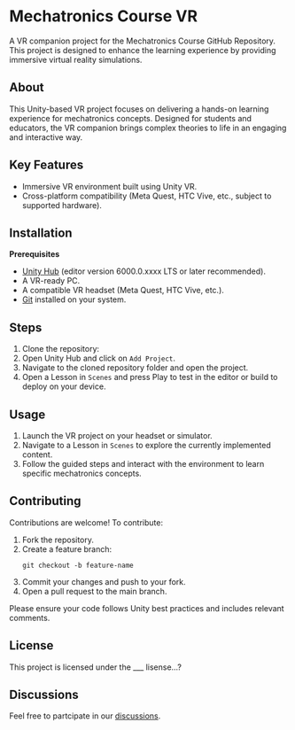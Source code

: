 # Mechatronics Course VR

A VR companion project for the Mechatronics Course GitHub Repository. This project is designed to enhance the learning experience by providing immersive virtual reality simulations.

## About

This Unity-based VR project focuses on delivering a hands-on learning experience for mechatronics concepts. Designed for students and educators, the VR companion brings complex theories to life in an engaging and interactive way.

## Key Features

- Immersive VR environment built using Unity VR.
- Cross-platform compatibility (Meta Quest, HTC Vive, etc., subject to supported hardware).

## Installation

**Prerequisites**

- [Unity Hub](https://unity.com/download) (editor version 6000.0.xxxx LTS or later recommended).
- A VR-ready PC.
- A compatible VR headset (Meta Quest, HTC Vive, etc.).
- [Git](https://git-scm.com/downloads) installed on your system.

## Steps

1. Clone the repository:
2. Open Unity Hub and click on `Add Project`.
3. Navigate to the cloned repository folder and open the project.
4. Open a Lesson in `Scenes` and press Play to test in the editor or build to deploy on your device.

## Usage

1. Launch the VR project on your headset or simulator.
2. Navigate to a Lesson in `Scenes` to explore the currently implemented content.
3. Follow the guided steps and interact with the environment to learn specific mechatronics concepts.

## Contributing

Contributions are welcome! To contribute:

1. Fork the repository.
2. Create a feature branch:  
	```
	git checkout -b feature-name
	```
3. Commit your changes and push to your fork.
4. Open a pull request to the main branch.

Please ensure your code follows Unity best practices and includes relevant comments.

## License

This project is licensed under the ___ lisense...?

## Discussions

Feel free to partcipate in our [discussions](https://github.com/mohamdlog/mechatronics-course-vr/discussions).